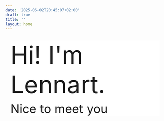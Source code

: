 ```yaml
---
date: '2025-06-02T20:45:07+02:00'
draft: true
title: ''
layout: home
---
```


<div style="display: flex; justify-content: center; padding: 1rem;">
  <div style="font-size: clamp(2rem, 8vw, 6rem); text-align: left; max-width: 600px; background-color: white;">
    Hi! I'm Lennart.
    <div style="font-size: clamp(1rem, 4vw, 3rem); margin-top: 0.5rem;">
      Nice to meet you
    </div>
  </div>
</div>
